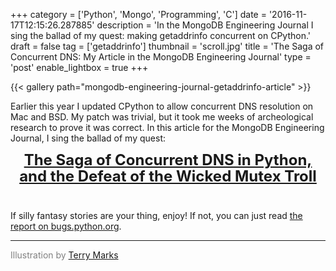 +++
category = ['Python', 'Mongo', 'Programming', 'C']
date = '2016-11-17T12:15:26.287885'
description = 'In the MongoDB Engineering Journal I sing the ballad of my quest: making getaddrinfo concurrent on CPython.'
draft = false
tag = ['getaddrinfo']
thumbnail = 'scroll.jpg'
title = 'The Saga of Concurrent DNS: My Article in the MongoDB Engineering Journal'
type = 'post'
enable_lightbox = true
+++

{{< gallery path="mongodb-engineering-journal-getaddrinfo-article" >}}

Earlier this year I updated CPython to allow concurrent DNS resolution on Mac and BSD. My patch was trivial, but it took me weeks of archeological research to prove it was correct. In this article for the MongoDB Engineering Journal, I sing the ballad of my quest:

<div style="text-align:center; font-size: x-large; line-height: 1.1em; font-weight:bold">
<a href="https://engineering.mongodb.com/post/the-saga-of-concurrent-dns-in-python-and-the-defeat-of-the-wicked-mutex-troll/">The Saga of Concurrent DNS in Python,<br>and the Defeat of the Wicked Mutex Troll</a>
<br>
<br>
</div>

If silly fantasy stories are your thing, enjoy! If not, you can just read [the report on bugs.python.org](http://bugs.python.org/issue25924).
***

<span style="color: gray">Illustration by <a href="http://www.terrymarks.net/">Terry Marks</a></span>
